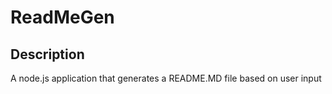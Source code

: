 

# ReadMeGen

## Description
A node.js application that generates a README.MD file based on user input
